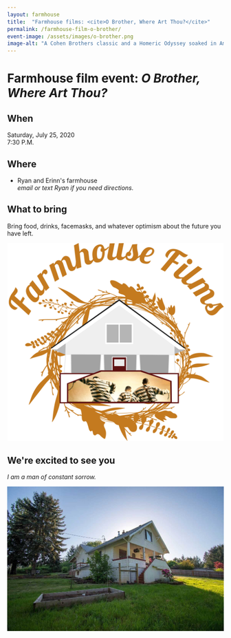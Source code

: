 ```yaml
---
layout: farmhouse
title:  "Farmhouse films: <cite>O Brother, Where Art Thou?</cite>"
permalink: /farmhouse-film-o-brother/
event-image: /assets/images/o-brother.png
image-alt: "A Cohen Brothers classic and a Homeric Odyssey soaked in Americana, with three men in prison clothes running"
---
```


# Farmhouse film event: <cite>O Brother, Where Art Thou?</cite>


## When

Saturday, July 25, 2020<br>
7:30 P.M.

## Where
- Ryan and Erinn's farmhouse
<br><cite>email or text Ryan if you need directions.</cite>

## What to bring
Bring food, drinks, facemasks, and whatever optimism about the future you have left.

![The farmhouse logo, a botanical theme, with three men in jail clothing running, the poster from O Brother Where Art Thou](/assets/images/the-farmhouse-invite-film-o-brother.png)

## We're excited to see you

<em>I am a man of constant sorrow.</em>

![The Farmhouse in the gloaming](/assets/images/farmhouse.jpg)